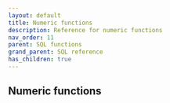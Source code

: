 ```yaml
---
layout: default
title: Numeric functions
description: Reference for numeric functions
nav_order: 11
parent: SQL functions
grand_parent: SQL reference
has_children: true
---
```


## Numeric functions
